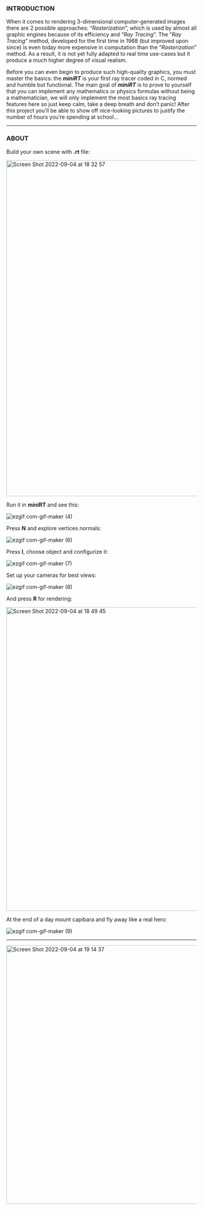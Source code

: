 ### INTRODUCTION

When it comes to rendering 3-dimensional computer-generated images there are 2 possible approaches: “*Rasterization*”, which is used by almost all graphic engines because
of its efficiency and “*Ray Tracing*”.
The “*Ray Tracing*” method, developed for the first time in 1968 (but improved upon
since) is even today more expensive in computation than the “*Rasterization*” method.
As a result, it is not yet fully adapted to real time use-cases but it produce a much higher
degree of visual realism.

Before you can even begin to produce such high-quality graphics, you must master the basics: the ***miniRT*** is your first ray tracer coded in C, normed and humble but
functional.
The main goal of ***miniRT*** is to prove to yourself that you can implement any mathematics or physics formulas without being a mathematician, we will only implement the
most basics ray tracing features here so just keep calm, take a deep breath and don’t
panic! After this project you’ll be able to show off nice-looking pictures to justify the
number of hours you’re spending at school...

---

### ABOUT

Build your own scene with **.rt** file:

<img width="887" alt="Screen Shot 2022-09-04 at 18 32 57" src="https://user-images.githubusercontent.com/89987795/188321478-23ee0d9f-6a20-4eda-b8a9-11b060240e16.png">

Run it in **miniRT** and see this:

![ezgif com-gif-maker (4)](https://user-images.githubusercontent.com/89987795/188321627-e025b107-9c4b-4ff0-8a8b-5224dee305e3.gif)

Press **N** and explore vertices normals:

![ezgif com-gif-maker (6)](https://user-images.githubusercontent.com/89987795/188321758-552d137a-f251-4ffe-ac35-224b6adfe157.gif)

Press **I**, choose object and configurize it:

![ezgif com-gif-maker (7)](https://user-images.githubusercontent.com/89987795/188321970-9fbf3a31-d45e-450f-926c-1e3ee694453e.gif)

Set up your cameras for best views:

![ezgif com-gif-maker (8)](https://user-images.githubusercontent.com/89987795/188322113-3be6fb95-f775-4763-b5f3-52b882b430f5.gif)

And press **R** for rendering:

<img width="802" alt="Screen Shot 2022-09-04 at 18 49 45" src="https://user-images.githubusercontent.com/89987795/188322194-a10ed053-b166-4dbc-80b8-5dafe5401d8a.png">

At the end of a day mount capibara and fly away like a real hero:

![ezgif com-gif-maker (9)](https://user-images.githubusercontent.com/89987795/188322316-5d426347-3529-4338-a922-f79d2d0af565.gif)

---

<img width="683" alt="Screen Shot 2022-09-04 at 19 14 37" src="https://user-images.githubusercontent.com/89987795/188323078-03ab1497-aa1a-445e-b79e-fb4b3d21ff06.png">
